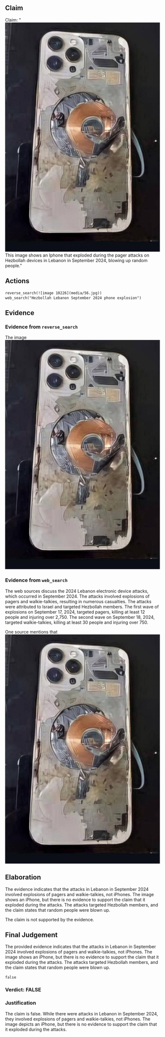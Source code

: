 ## Claim
Claim: "![image 10226](media/56.jpg) This image shows an Iphone that exploded during the pager attacks on Hezbollah devices in Lebanon in September 2024, blowing up random people."

## Actions
```
reverse_search(![image 10226](media/56.jpg))
web_search("Hezbollah Lebanon September 2024 phone explosion")
```

## Evidence
### Evidence from `reverse_search`
The image ![image 10226](media/56.jpg)

### Evidence from `web_search`
The web sources discuss the 2024 Lebanon electronic device attacks, which occurred in September 2024. The attacks involved explosions of pagers and walkie-talkies, resulting in numerous casualties. The attacks were attributed to Israel and targeted Hezbollah members. The first wave of explosions on September 17, 2024, targeted pagers, killing at least 12 people and injuring over 2,750. The second wave on September 18, 2024, targeted walkie-talkies, killing at least 30 people and injuring over 750.

One source mentions that ![image 10226](media/56.jpg)

## Elaboration
The evidence indicates that the attacks in Lebanon in September 2024 involved explosions of pagers and walkie-talkies, not iPhones. The image shows an iPhone, but there is no evidence to support the claim that it exploded during the attacks. The attacks targeted Hezbollah members, and the claim states that random people were blown up.

The claim is not supported by the evidence.


## Final Judgement
The provided evidence indicates that the attacks in Lebanon in September 2024 involved explosions of pagers and walkie-talkies, not iPhones. The image shows an iPhone, but there is no evidence to support the claim that it exploded during the attacks. The attacks targeted Hezbollah members, and the claim states that random people were blown up.

`false`

### Verdict: FALSE

### Justification
The claim is false. While there were attacks in Lebanon in September 2024, they involved explosions of pagers and walkie-talkies, not iPhones. The image depicts an iPhone, but there is no evidence to support the claim that it exploded during the attacks.
